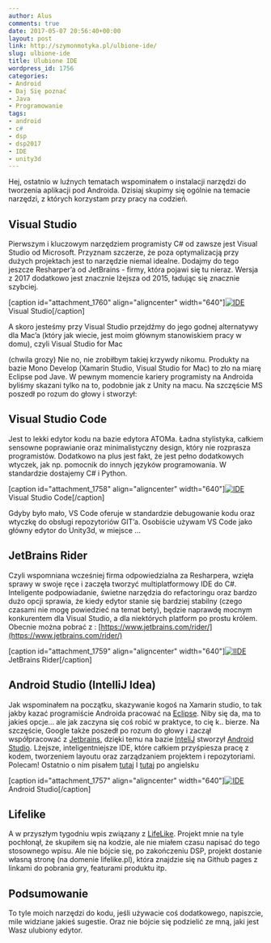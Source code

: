 ```yaml
---
author: Alus
comments: true
date: 2017-05-07 20:56:40+00:00
layout: post
link: http://szymonmotyka.pl/ulbione-ide/
slug: ulbione-ide
title: Ulubione IDE
wordpress_id: 1756
categories:
- Android
- Daj Się poznać
- Java
- Programowanie
tags:
- android
- c#
- dsp
- dsp2017
- IDE
- unity3d
---
```


Hej, ostatnio w luźnych tematach wspominałem o instalacji narzędzi do tworzenia aplikacji pod Androida. Dzisiaj skupimy się ogólnie na temacie narzędzi, z których korzystam przy pracy na codzień.

<!-- more -->


## Visual Studio


Pierwszym i kluczowym narzędziem programisty C# od zawsze jest Visual Studio od Microsoft. Przyznam szczerze, że poza optymalizacją przy dużych projektach jest to narzędzie niemal idealne. Dodajmy do tego jeszcze Resharper’a od JetBrains - firmy, która pojawi się tu nieraz. Wersja z 2017 dodatkowo jest znacznie lżejsza od 2015, ładując się znacznie szybciej.

[caption id="attachment_1760" align="aligncenter" width="640"][![IDE](http://szymonmotyka.pl/wp-content/uploads/2017/05/2017-05-07-785x428.png)](http://szymonmotyka.pl/wp-content/uploads/2017/05/2017-05-07.png) Visual Studio[/caption]

A skoro jesteśmy przy Visual Studio przejdźmy do jego godnej alternatywy dla Mac’a (który jak wiecie, jest moim głównym stanowiskiem pracy w domu), czyli Visual Studio for Mac



(chwila grozy)
Nie no, nie zrobiłbym takiej krzywdy nikomu. Produkty na bazie Mono Develop (Xamarin Studio, Visual Studio for Mac) to zło na miarę Eclipse pod Jave. W pewnym momencie kariery programisty na Androida byliśmy skazani tylko na to, podobnie jak z Unity na macu.
Na szczęście MS poszedł po rozum do głowy i stworzył:


## Visual Studio Code


Jest to lekki edytor kodu na bazie edytora ATOMa. Ładna stylistyka, całkiem sensowne poprawianie oraz minimalistyczny design, który nie rozprasza programistów.
Dodatkowo na plus jest fakt, że jest pełno dodatkowych wtyczek, jak np. pomocnik do innych języków programowania. W standardzie dostajemy C# i Python.

[caption id="attachment_1758" align="aligncenter" width="640"][![IDE](http://szymonmotyka.pl/wp-content/uploads/2017/05/Screenshot-2017-05-07-22.34.11-785x491.png)](http://szymonmotyka.pl/wp-content/uploads/2017/05/Screenshot-2017-05-07-22.34.11.png) Visual Studio Code[/caption]

Gdyby było mało, VS Code oferuje w standardzie debugowanie kodu oraz wtyczkę do obsługi repozytoriów GIT’a.
Osobiście używam VS Code jako główny edytor do Unity3d, w miejsce …


## JetBrains Rider


Czyli wspomniana wcześniej firma odpowiedzialna za Resharpera, wzięła sprawy w swoje ręce i zaczęła tworzyć multiplatformowy IDE do C#. Inteligente podpowiadanie, świetne narzędzia do refactoringu oraz bardzo dużo opcji sprawia, że kiedy edytor stanie się bardziej stabilny (czego czasami nie mogę powiedzieć na temat bety), będzie naprawdę mocnym konkurentem dla Visual Studio, a dla niektórych platform po prostu królem.
Obecnie można pobrać z : [https://www.jetbrains.com/rider/](https://www.jetbrains.com/rider/)

[caption id="attachment_1759" align="aligncenter" width="640"][![IIDE](http://szymonmotyka.pl/wp-content/uploads/2017/05/Screenshot-2017-05-07-22.47.10-785x491.png)](http://szymonmotyka.pl/wp-content/uploads/2017/05/Screenshot-2017-05-07-22.47.10.png) JetBrains Rider[/caption]


## Android Studio (IntelliJ Idea)


Jak wspominałem na początku, skazywanie kogoś na Xamarin studio, to tak jakby kazać programiście Androida pracować na [Eclipse](http://www.thingiverse.com/thing:2078849). Niby się da, ma to jakieś opcje… ale jak zaczyna się coś robić w praktyce, to cię k.. bierze.
Na szczęście, Google także poszedł po rozum do głowy i zaczął współpracować z [Jetbrains](http://www.thingiverse.com/thing:2078849), dzięki temu na bazie [InteliJ](http://www.thingiverse.com/thing:2078849) stworzył [Android Studio](http://www.thingiverse.com/thing:2078849). Lżejsze, inteligentniejsze IDE, które całkiem przyśpiesza pracę z kodem, tworzeniem layoutu oraz zarządzaniem projektem i repozytoriami.
Polecam! Ostatnio o nim pisałem [tutaj](http://szymonmotyka.pl/android-instalacja-sdk/) I [tutaj](http://szymonmotyka.pl/android-sdk-setup/) po angielsku

[caption id="attachment_1757" align="aligncenter" width="640"][![IDE](http://szymonmotyka.pl/wp-content/uploads/2017/05/Screenshot-2017-05-07-22.40.12-785x441.png)](http://szymonmotyka.pl/wp-content/uploads/2017/05/Screenshot-2017-05-07-22.40.12.png) Android Studio[/caption]


## Lifelike


A w przyszłym tygodniu wpis związany z [LifeLike](http://www.thingiverse.com/thing:2078849). Projekt mnie na tyle pochłonął, że skupiłem się na kodzie, ale nie miałem czasu napisać do tego stosownego wpisu. Ale nie bójcie się, po zakończeniu DSP, projekt dostanie własną stronę (na domenie lifelike.pl), która znajdzie się na Github pages z linkami do pobrania gry, featurami produktu itp.


## Podsumowanie


To tyle moich narzędzi do kodu, jeśli używacie coś dodatkowego, napiszcie, mile widziane jakieś sugestie. Oraz nie bójcie się podzielić ze mną, jaki jest Wasz ulubiony edytor.
